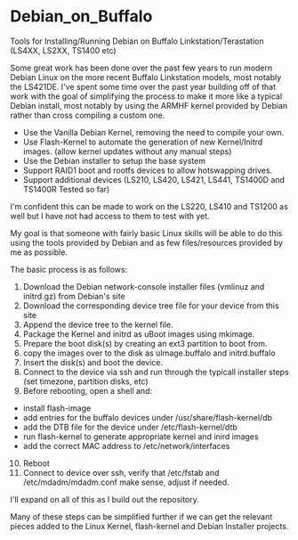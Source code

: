 # Debian_on_Buffalo
Tools for Installing/Running Debian on Buffalo Linkstation/Terastation (LS4XX, LS2XX, TS1400 etc) 


Some great work has been done over the past few years to run modern Debian Linux on the more recent Buffalo Linkstation models, most notably the LS421DE. I've spent some time over the past year building off of that work with the goal of simplifying the process to make it more like a typical Debian install, most notably by using the ARMHF kernel provided by Debian rather than cross compiling a custom one.


- Use the Vanilla Debian Kernel, removing the need to compile your own.
- Use Flash-Kernel to automate the generation of new Kernel/Initrd images. (allow kernel updates without any manual steps)
- Use the Debian installer to setup the base system 
- Support RAID1 boot and rootfs devices to allow hotswapping drives.
- Support additional devices (LS210, LS420, LS421, LS441, TS1400D and TS1400R Tested so far)

I'm confident this can be made to work on the LS220, LS410 and TS1200 as well but I have not had access to them to test with yet. 

My goal is that someone with fairly basic Linux skills will be able to do this using the tools provided by Debian and as few files/resources provided by me as possible.

The basic process is as follows:

1. Download the Debian network-console installer files (vmlinuz and initrd.gz) from Debian's site
2. Download the corresponding device tree file for your device from this site
3. Append the device tree to the kernel file.
4. Package the Kernel and initrd as uBoot images using mkimage.
5. Prepare the boot disk(s) by creating an ext3 partition to boot from.
6. copy the images over to the disk as uImage.buffalo and initrd.buffalo 
7. Insert the disk(s) and boot the device.
8. Connect to the device via ssh and run through the typicall installer steps (set timezone, partition disks, etc)
9. Before rebooting, open a shell and:
 -  install flash-image
 -  add entries for the buffalo devices under /usr/share/flash-kernel/db
 -  add the DTB file for the device under /etc/flash-kernel/dtb
 -  run flash-kernel to generate appropriate kernel and inird images
 -  add the correct MAC address to /etc/network/interfaces
10. Reboot 
11. Connect to device over ssh, verify that /etc/fstab and /etc/mdadm/mdadm.conf make sense, adjust if needed.

I'll expand on all of this as I build out the repository.

Many of these steps can be simplified further if we can get the relevant pieces added to the Linux Kernel, flash-kernel and Debian Installer projects.



